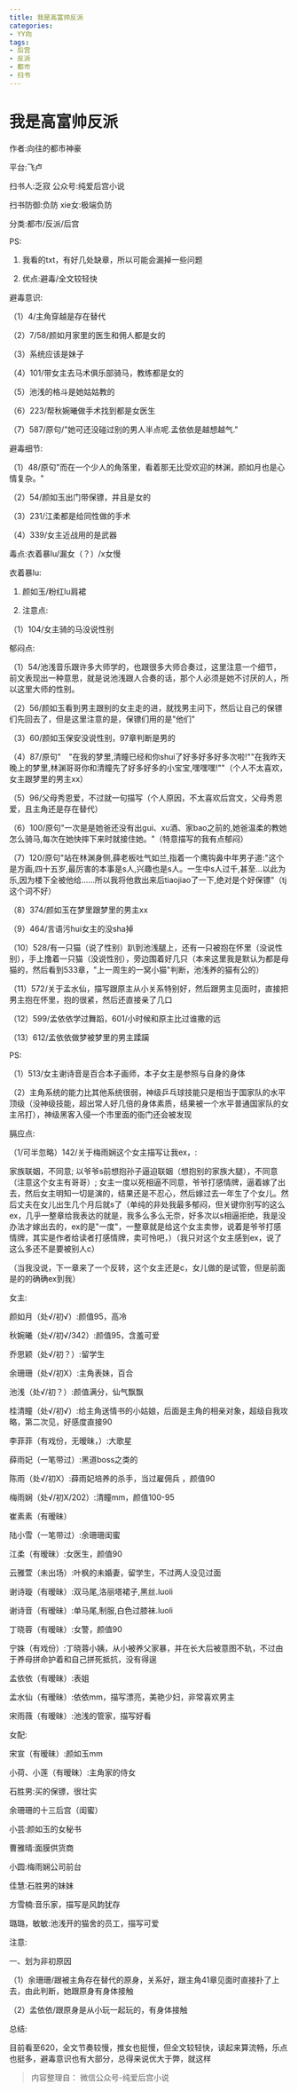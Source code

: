 ```yaml
---
title: 我是高富帅反派
categories:
- YY向
tags:
- 后宫
- 反派
- 都市
- 扫书
---
```

# 我是高富帅反派
作者:向往的都市神豪

平台:飞卢

扫书人:乏寂 公众号:纯爱后宫小说

扫书防御:负防 xie女:极端负防

分类:都市/反派/后宫

PS:

1.  我看的txt，有好几处缺章，所以可能会漏掉一些问题

2.  优点:避毒/全文较轻快

避毒意识:

（1）4/主角穿越是存在替代

（2）7/58/颜如月家里的医生和佣人都是女的

（3）系统应该是妹子

（4）101/带女主去马术俱乐部骑马，教练都是女的

（5）池浅的格斗是她姑姑教的

（6）223/帮秋婉曦做手术找到都是女医生

（7）587/原句/"她可还没碰过别的男人半点呢.孟依依是越想越气."

避毒细节:

（1）48/原句"而在一个少人的角落里，看着那无比受欢迎的林渊，颜如月也是心情复杂。"

（2）54/颜如玉出门带保镖，并且是女的

（3）231/江柔都是给同性做的手术

（4）339/女主近战用的是武器

毒点:衣着暴lu/漏女（？）/x女慢

衣着暴lu:

1.  颜如玉/粉红lu肩裙

2.  注意点:

（1）104/女主骑的马没说性别

郁闷点:

（1）54/池浅音乐跟许多大师学的，也跟很多大师合奏过，这里注意一个细节，前文表现出一种意思，就是说池浅跟人合奏的话，那个人必须是她不讨厌的人，所以这里大师的性别。

（2）56/颜如玉看到男主跟别的女主走的进，就找男主问下，然后让自己的保镖们先回去了，但是这里注意的是，保镖们用的是"他们"

（3）60/颜如玉保安没说性别，97章判断是男的

（4）87/原句"　"在我的梦里,清瞳已经和你shui了好多好多好多次啦!""在我昨天晚上的梦里,林渊哥哥你和清瞳先了好多好多的小宝宝,嘿嘿嘿!""（个人不太喜欢，女主跟梦里的男主xx）

（5）96/父母秀恩爱，不过就一句描写（个人原因，不太喜欢后宫文，父母秀恩爱，且主角还是存在替代）

（6）100/原句"一次是是她爸还没有出gui、xu酒、家bao之前的,她爸温柔的教她怎么骑马,每次在她快摔下来时就接住她。"（特意描写的我有点郁闷）

（7）120/原句"站在林渊身侧,薛老板吐气如兰,指着一个鹰钩鼻中年男子道:"这个是方画,四十五岁,最厉害的本事是s人,兴趣也是s人。一生中s人过千,甚至...以此为乐,因为楼下全被他给......所以我将他救出来后tiaojiao了一下,绝对是个好保镖"（tj这个词不好）

（8）374/颜如玉在梦里跟梦里的男主xx

（9）464/言语污hui女主的没sha掉

（10）528/有一只猫（说了性别）趴到池浅腿上，还有一只被抱在怀里（没说性别），手上撸着一只猫（没说性别），旁边围着好几只（本来这里我是默认为都是母猫的，然后看到533章，"上一周生的一窝小猫"判断，池浅养的猫有公的）

（11）572/关于孟水仙，描写跟原主从小关系特别好，然后跟男主见面时，直接把男主抱在怀里，抱的很紧，然后还直接亲了几口

（12）599/孟依依学过舞蹈，601/小时候和原主比过谁撒的远

（13）612/孟依依做梦被梦里的男主蹂躏

PS:

（1）513/女主谢诗音是百合本子画师，本子女主是参照与自身的身体

（2）主角系统的能力比其他系统很弱，神级乒乓球技能只是相当于国家队的水平顶级（没神级技能，超出常人好几倍的身体素质，结果被一个水平普通国家队的女主吊打），神级黑客入侵一个市里面的衙门还会被发现

膈应点:

（1/可半忽略）142/关于梅雨娴这个女主描写让我ex，:

家族联姻，不同意;
以爷爷s前想抱孙子逼迫联姻（想抱别的家族大腿），不同意（注意这个女主有哥哥）;
女主一度以死相逼不同意，爷爷打感情牌，逼着嫁了出去，然后女主明知一切是演的，结果还是不忍心，然后嫁过去一年生了个女儿。然后丈夫在女儿出生几个月后就s了（单纯的非处我最多郁闷，但关键你别写的这么ex，几乎一整章给我表达的就是，我多么多么无奈，好多次以s相逼拒绝，我是没办法才嫁出去的，ex的是"一度"，一整章就是给这个女主卖惨，说着是爷爷打感情牌，其实是作者给读者打感情牌，卖可怜吧，）（我只对这个女主感到ex，说了这么多还不是要被别人c）

（当我没说，下一章来了一个反转，这个女主还是c，女儿做的是试管，但是前面是的的确确ex到我）

女主:

颜如月（处√/初√）:颜值95，高冷

秋婉曦（处√/初√/342）:颜值95，含羞可爱

乔思颖（处√/初？）:留学生

余珊珊（处√/初X）:主角表妹，百合

池浅（处√/初？）:颜值满分，仙气飘飘

桂清瞳（处√/初√）:给主角送情书的小姑娘，后面是主角的相亲对象，超级自我攻略，第二次见，好感度直接90

李菲菲（有戏份，无暧昧，）:大歌星

薛雨妃（一笔带过）:黑道boss之类的

陈雨（处√/初X）:薛雨妃培养的杀手，当过雇佣兵 ，颜值90

梅雨娴（处√/初X/202）:清瞳mm，颜值100-95

崔素素（有暧昧）

陆小雪（一笔带过）:余珊珊闺蜜

江柔（有暧昧）:女医生，颜值90

云雅萱（未出场）:叶枫的未婚妻，留学生，不过两人没见过面

谢诗璇（有暧昧）:双马尾,洛丽塔裙子,黑丝.luoli

谢诗音（有暧昧）:单马尾,制服,白色过膝袜.luoli

丁晓蓉（有暧昧）:女警，颜值90

宁姝（有戏份）:丁晓蓉小姨，从小被养父家暴，并在长大后被意图不轨，不过由于养母拼命护着和自己拼死抵抗，没有得逞

孟依依（有暧昧）:表姐

孟水仙（有暧昧）:依依mm，描写漂亮，美艳少妇，非常喜欢男主

宋雨薇（有暧昧）:池浅的管家，描写好看

女配:

宋宣（有暧昧）:颜如玉mm

小荷、小莲（有暧昧）:主角家的侍女

石胜男:买的保镖，很壮实

余珊珊的十三后宫（闺蜜）

小芸:颜如玉的女秘书

曹雅晴:面膜供货商

小圆:梅雨娴公司前台

佳慧:石胜男的妹妹

方雪楠:音乐家，描写是风韵犹存

璐璐，敏敏:池浅开的猫舍的员工，描写可爱

注意:

一、划为非初原因

（1）余珊珊/跟被主角存在替代的原身，关系好，跟主角41章见面时直接扑了上去，由此判断，她跟原身有身体接触

（2）孟依依/跟原身是从小玩一起玩的，有身体接触

总结:

目前看至620，全文节奏较慢，推女也挺慢，但全文较轻快，读起来算流畅，乐点也挺多，避毒意识也有大部分，总得来说优大于弊，就这样


> 内容整理自： 微信公众号-纯爱后宫小说